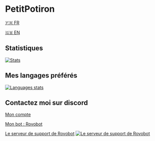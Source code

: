 # PetitPotiron
[🇫🇷 FR](https://github.com/PetitPotiron/PetitPotiron/blob/main/README.md)  

[🇬🇧 EN](https://github.com/PetitPotiron/PetitPotiron/blob/main/README_EN.md)
## Statistiques
[![Stats](https://github-readme-stats.vercel.app/api?username=PetitPotiron&show_icons=true&theme=midnight-purple)](https://github.com/PetitPotiron/PetitPotiron/blob/main/README.md#statistiques)

## Mes langages préférés
[![Languages stats](https://github-readme-stats.vercel.app/api/top-langs/?username=PetitPotiron&theme=midnight-purple)](https://github.com/PetitPotiron/PetitPotiron/blob/main/README.md#mes-langages-préférés)

## Contactez moi sur discord
[Mon compte](https://discord.com/users/715826047949471785)

[Mon bot : Rovobot](https://discord.com/oauth2/authorize?client_id=786632468655636580&scope=bot+applications.commands&permissions=2147483647)

[Le serveur de support de Rovobot](https://discord.com/invite/5vdbaNZnWx) [![Le serveur de support de Rovobot](https://discord.com/api/guilds/800032961525317693/widget.png)](https://discord.com/invite/5vdbaNZnWx)
